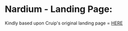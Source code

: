 # Nardium - Landing Page:

Kindly based upon Cruip's original landing page = [HERE](https://github.com/cruip/open-react-template)

